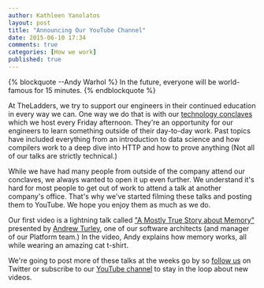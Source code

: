 ```yaml
---
author: Kathleen Yanolatos 
layout: post
title: "Announcing Our YouTube Channel"
date: 2015-06-10 17:34
comments: true
categories: [How we work] 
published: true
---
```


{% blockquote --Andy Warhol %}
In the future, everyone will be world-famous for 15 minutes.
{% endblockquote %}

At TheLadders, we try to support our engineers in their continued education
in every way we can. One way we do that is with our [technology conclaves](http://dev.theladders.com/2015/02/conclave/) which we host every Friday afternoon. They're an opportunity for our engineers to learn something outside of their day-to-day work. Past topics have included everything from an introduction to data science and how compilers work to a deep dive into HTTP and how to prove anything (Not all of our talks are strictly technical.)

While we have had many people from outside of the company attend our conclaves, we always wanted to open it up even further. We understand it's hard for most people to get out of work to attend a talk at another company's office. That's why we've started filming these talks and posting them to YouTube. We hope you enjoy them as much as we do.

Our first video is a lightning talk called ["A Mostly True Story about Memory"](https://www.youtube.com/watch?v=14OcQHxSODQ) presented by [Andrew Turley](http://dev.theladders.com/ourteam/andrewturley/), one of our software architects (and manager of our Platform team.) In the video, Andy explains how memory works, all while wearing an amazing cat t-shirt. 

We're going to post more of these talks at the weeks go by so [follow us](http://www.twitter.com/TheLaddersDev) on Twitter or subscribe to our [YouTube channel](https://www.youtube.com/channel/UC0BhGK1ctsyDdMmE8MecYhQ) to stay in the loop about new videos.
